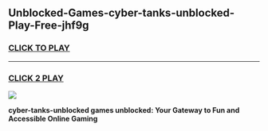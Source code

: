 
## Unblocked-Games-cyber-tanks-unblocked-Play-Free-jhf9g
<h3>
<a href="https://premium76.site?title=cyber-tanks-unblocked&ref=19M">CLICK TO PLAY</a></h3>
<hr>

<h3>
<a href="https://premium76.site?title=cyber-tanks-unblocked&ref=19M">CLICK 2 PLAY</a>
  
</h3>

<a href="https://premium76.site?title=cyber-tanks-unblocked&ref=19M"><img src="https://clearcache.store/games.png"></a>


**cyber-tanks-unblocked games unblocked: Your Gateway to Fun and Accessible Online Gaming**
